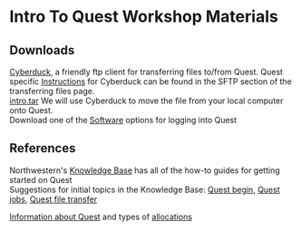 # Intro To Quest Workshop Materials

## Downloads  
[Cyberduck](https://cyberduck.io/), a friendly ftp client for transferring files to/from Quest.  Quest specific [Instructions](https://kb.northwestern.edu/quest-filetransfer) for Cyberduck can be found in the SFTP section of the transferring files page.  
[intro.tar](https://github.com/nuitrcs/intro_quest_workshop/raw/master/intro.tar)  We will use Cyberduck to move the file from your local computer onto Quest.  
Download one of the [Software](https://kb.northwestern.edu/quest-login) options for logging into Quest     

  
## References
Northwestern's [Knowledge Base](https://kb.northwestern.edu/) has all of the how-to guides for getting started on Quest  
Suggestions for initial topics in the Knowledge Base: [Quest begin](https://kb.northwestern.edu/search.php?q=quest+begin&cat=0&aud=0), [Quest jobs](https://kb.northwestern.edu/search.php?q=quest+jobs&cat=0&aud=0), [Quest file transfer](https://kb.northwestern.edu/search.php?q=Quest+file+transfer&cat=0&aud=0)  
  
[Information about Quest](http://www.it.northwestern.edu/research/user-services/quest/index.html) and types of [allocations](http://www.it.northwestern.edu/research/user-services/quest/allocation-guidelines.html)    

